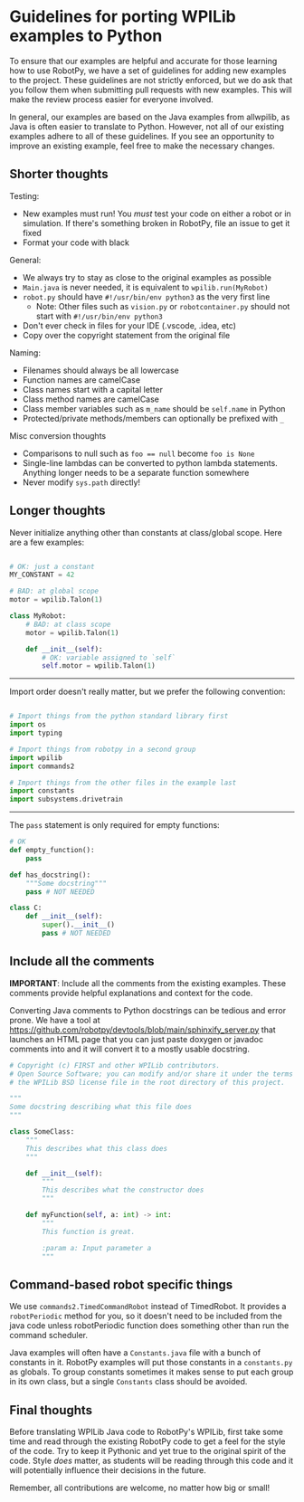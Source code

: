 Guidelines for porting WPILib examples to Python
================================================

To ensure that our examples are helpful and accurate for those learning how to
use RobotPy, we have a set of guidelines for adding new examples to the project.
These guidelines are not strictly enforced, but we do ask that you follow them
when submitting pull requests with new examples. This will make the review
process easier for everyone involved.

In general, our examples are based on the Java examples from allwpilib, as Java
is often easier to translate to Python. However, not all of our existing
examples adhere to all of these guidelines. If you see an opportunity to improve
an existing example, feel free to make the necessary changes.

Shorter thoughts
----------------

Testing:

* New examples must run! You *must* test your code on either a robot or in
  simulation. If there's something broken in RobotPy, file an issue to get it
  fixed
* Format your code with black

General:

* We always try to stay as close to the original examples as possible
* `Main.java` is never needed, it is equivalent to `wpilib.run(MyRobot)`
* `robot.py` should have `#!/usr/bin/env python3` as the very first line
  * Note: Other files such as `vision.py` or `robotcontainer.py` should not start with `#!/usr/bin/env python3`
* Don't ever check in files for your IDE (.vscode, .idea, etc)
* Copy over the copyright statement from the original file

Naming:

* Filenames should always be all lowercase
* Function names are camelCase
* Class names start with a capital letter
* Class method names are camelCase
* Class member variables such as `m_name` should be `self.name` in Python
* Protected/private methods/members can optionally be prefixed with `_`

Misc conversion thoughts

* Comparisons to null such as `foo == null` become `foo is None`
* Single-line lambdas can be converted to python lambda statements. Anything
  longer needs to be a separate function somewhere
* Never modify `sys.path` directly!

Longer thoughts
---------------

Never initialize anything other than constants at class/global scope. Here are
a few examples:

```python

# OK: just a constant
MY_CONSTANT = 42

# BAD: at global scope
motor = wpilib.Talon(1)

class MyRobot:
    # BAD: at class scope
    motor = wpilib.Talon(1)

    def __init__(self):
        # OK: variable assigned to `self`
        self.motor = wpilib.Talon(1)
```

---

Import order doesn't really matter, but we prefer the following convention:

```python

# Import things from the python standard library first
import os
import typing

# Import things from robotpy in a second group
import wpilib
import commands2

# Import things from the other files in the example last
import constants
import subsystems.drivetrain

```

---

The `pass` statement is only required for empty functions:


```python
# OK
def empty_function():
    pass

def has_docstring():
    """Some docstring"""
    pass # NOT NEEDED

class C:
    def __init__(self):
        super().__init__()
        pass # NOT NEEDED
```


Include all the comments
------------------------

**IMPORTANT**: Include all the comments from the existing examples. These
comments provide helpful explanations and context for the code.

Converting Java comments to Python docstrings can be tedious and error prone. We
have a tool at https://github.com/robotpy/devtools/blob/main/sphinxify_server.py
that launches an HTML page that you can just paste doxygen or javadoc comments
into and it will convert it to a mostly usable docstring.

```python
# Copyright (c) FIRST and other WPILib contributors.
# Open Source Software; you can modify and/or share it under the terms of
# the WPILib BSD license file in the root directory of this project.

"""
Some docstring describing what this file does
"""

class SomeClass:
    """
    This describes what this class does
    """

    def __init__(self):
        """
        This describes what the constructor does
        """ 

    def myFunction(self, a: int) -> int:
        """
        This function is great.

        :param a: Input parameter a
        """

```

Command-based robot specific things
-----------------------------------

We use `commands2.TimedCommandRobot` instead of TimedRobot. It provides a 
`robotPeriodic` method for you, so it doesn't need to be included from
the java code unless robotPeriodic function does something other than
run the command scheduler.

Java examples will often have a `Constants.java` file with a bunch of constants
in it. RobotPy examples will put those constants in a `constants.py` as globals.
To group constants sometimes it makes sense to put each group in its own class,
but a single `Constants` class should be avoided.

Final thoughts
--------------

Before translating WPILib Java code to RobotPy's WPILib, first take some time
and read through the existing RobotPy code to get a feel for the style of the
code. Try to keep it Pythonic and yet true to the original spirit of the code.
Style *does* matter, as students will be reading through this code and it will
potentially influence their decisions in the future.

Remember, all contributions are welcome, no matter how big or small!
